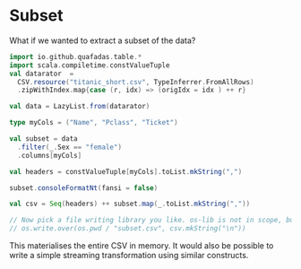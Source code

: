 # Subset

What if we wanted to extract a subset of the data?

```scala mdoc:silent
import io.github.quafadas.table.*
import scala.compiletime.constValueTuple
val datarator  =
  CSV.resource("titanic_short.csv", TypeInferrer.FromAllRows)
  .zipWithIndex.map{case (r, idx) => (origIdx = idx ) ++ r}

val data = LazyList.from(datarator)

type myCols = ("Name", "Pclass", "Ticket")

val subset = data
  .filter(_.Sex == "female")
  .columns[myCols]

```

```scala mdoc
val headers = constValueTuple[myCols].toList.mkString(",")

subset.consoleFormatNt(fansi = false)

val csv = Seq(headers) ++ subset.map(_.toList.mkString(","))

// Now pick a file writing library you like. os-lib is not in scope, but if it was...
// os.write.over(os.pwd / "subset.csv", csv.mkString("\n"))

```
This materialises the entire CSV in memory. It would also be possible to write a simple streaming transformation using similar constructs.